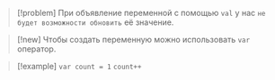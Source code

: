 
> [!problem] 
> При объявление переменной с помощью `val` у нас `не будет возможности обновить` её значение.

> [!new] 
> Чтобы создать переменную можно использовать `var` оператор.

> [!example] 
> `var count = 1`
> `count++`




